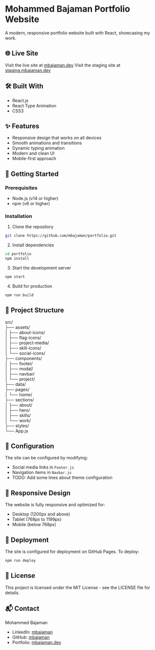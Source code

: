 # Mohammed Bajaman Portfolio Website

A modern, responsive portfolio website built with React, showcasing my work.

## 🌐 Live Site

Visit the live site at [mbajaman.dev](https://mbajaman.dev)
Visit the staging site at [staging.mbajaman.dev](https://staging.mbajaman.dev)

## 🛠️ Built With

- React.js
- React Type Animation
- CSS3

## ✨ Features

- Responsive design that works on all devices
- Smooth animations and transitions
- Dynamic typing animation
- Modern and clean UI
- Mobile-first approach

## 🚀 Getting Started

### Prerequisites

- Node.js (v14 or higher)
- npm (v6 or higher)

### Installation

1. Clone the repository
```bash
git clone https://github.com/mbajaman/portfolio.git
```


2. Install dependencies
```bash
cd portfolio
npm install
```

3. Start the development server
```bash
npm start
```

4. Build for production
```bash
npm run build
```


## 📁 Project Structure
src/<br /> 
├── assets/<br /> 
│ ├── about-icons/<br /> 
│ ├── flag-icons/<br /> 
│ ├── project-media/<br /> 
│ ├── skill-icons/<br /> 
│ └── social-icons/<br /> 
├── components/<br /> 
│ ├── footer/<br /> 
│ ├── modal/<br /> 
│ ├── navbar/<br /> 
│ └── project/<br /> 
├── data/<br /> 
├── pages/<br /> 
│ └── home/<br /> 
├── sections/<br /> 
│ ├── about/<br /> 
│ ├── hero/<br /> 
│ ├── skills/<br /> 
│ └── work/<br /> 
├── styles/<br /> 
└── App.js


## 🔧 Configuration

The site can be configured by modifying:
- Social media links in `Footer.js`
- Navigation items in `Navbar.js`
-  TODO: Add some lines about theme configuration

## 📱 Responsive Design

The website is fully responsive and optimized for:
- Desktop (1200px and above)
- Tablet (768px to 1199px)
- Mobile (below 768px)

## 🚀 Deployment
The site is configured for deployment on GitHub Pages. To deploy:
```bash
npm run deploy
```

## 📄 License

This project is licensed under the MIT License - see the LICENSE file for details.

## 📬 Contact

Mohammed Bajaman
- LinkedIn: [mbajaman](https://www.linkedin.com/in/mbajaman/)
- GitHub: [mbajaman](https://github.com/mbajaman)
- Portfolio: [mbajaman.dev](https://mbajaman.dev)